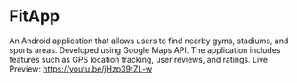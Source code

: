 # FitApp

An Android application that allows users to find nearby gyms, stadiums, and sports areas. Developed using Google Maps API. The application includes features such as GPS location tracking, user reviews, and ratings.
Live Preview: https://youtu.be/jHzp39tZL-w
